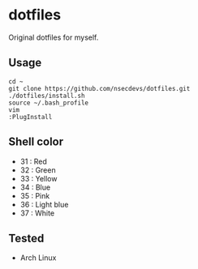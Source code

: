 # dotfiles

Original dotfiles for myself.

## Usage

```
cd ~
git clone https://github.com/nsecdevs/dotfiles.git
./dotfiles/install.sh
source ~/.bash_profile
vim
:PlugInstall
```

## Shell color

- 31 : Red
- 32 : Green
- 33 : Yellow
- 34 : Blue
- 35 : Pink
- 36 : Light blue
- 37 : White

## Tested

- Arch Linux
